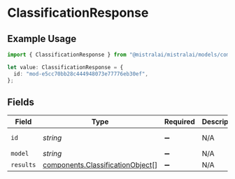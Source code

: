 # ClassificationResponse

## Example Usage

```typescript
import { ClassificationResponse } from "@mistralai/mistralai/models/components";

let value: ClassificationResponse = {
  id: "mod-e5cc70bb28c444948073e77776eb30ef",
};
```

## Fields

| Field                                                                                | Type                                                                                 | Required                                                                             | Description                                                                          | Example                                                                              |
| ------------------------------------------------------------------------------------ | ------------------------------------------------------------------------------------ | ------------------------------------------------------------------------------------ | ------------------------------------------------------------------------------------ | ------------------------------------------------------------------------------------ |
| `id`                                                                                 | *string*                                                                             | :heavy_minus_sign:                                                                   | N/A                                                                                  | mod-e5cc70bb28c444948073e77776eb30ef                                                 |
| `model`                                                                              | *string*                                                                             | :heavy_minus_sign:                                                                   | N/A                                                                                  |                                                                                      |
| `results`                                                                            | [components.ClassificationObject](../../models/components/classificationobject.md)[] | :heavy_minus_sign:                                                                   | N/A                                                                                  |                                                                                      |